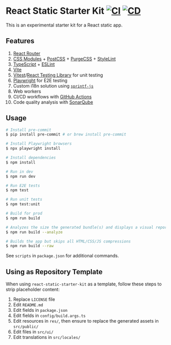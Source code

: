 # React Static Starter Kit [![CI](https://github.com/andrewscwei/react-static-starter-kit/workflows/CI/badge.svg)](https://github.com/andrewscwei/react-static-starter-kit/actions?query=workflow%3ACI) [![CD](https://github.com/andrewscwei/react-static-starter-kit/workflows/CD/badge.svg)](https://github.com/andrewscwei/react-static-starter-kit/actions?query=workflow%3ACD)

This is an experimental starter kit for a React static app.

## Features

1. [React Router](https://reacttraining.com/react-router/)
2. [CSS Modules](https://github.com/css-modules/css-modules) + [PostCSS](https://postcss.org/) + [PurgeCSS](https://purgecss.com/) + [StyleLint](https://stylelint.io/)
3. [TypeScript](https://www.typescriptlang.org/) + [ESLint](https://eslint.org/)
6. [Vite](https://vitejs.dev/)
4. [Vitest](https://vitest.dev/)/[React Testing Library](https://testing-library.com/docs/react-testing-library/) for unit testing
5. [Playwright](https://playwright.dev/) for E2E testing
7. Custom i18n solution using [`sprintf-js`](https://www.npmjs.com/package/sprintf-js)
8. Web workers
9. CI/CD workflows with [GitHub Actions](https://github.com/features/actions)
10. Code quality analysis with [SonarQube](https://www.sonarsource.com/products/sonarqube/)

## Usage

```sh
# Install pre-commit
$ pip install pre-commit # or brew install pre-commit

# Install Playwright browsers
$ npx playwright install

# Install dependencies
$ npm install

# Run in dev
$ npm run dev

# Run E2E tests
$ npm test

# Run unit tests
$ npm test:unit

# Build for prod
$ npm run build

# Analyzes the size the generated bundle(s) and displays a visual report in the default browser
$ npm run build --analyze

# Builds the app but skips all HTML/CSS/JS compressions
$ npm run build --raw
```

See `scripts` in `package.json` for additional commands.

## Using as Repository Template

When using `react-static-starter-kit` as a template, follow these steps to strip placeholder content:

1. Replace `LICENSE` file
2. Edit `README.md`
3. Edit fields in `package.json`
4. Edit fields in `config/build.args.ts`
5. Edit resources in `res/`, then ensure to replace the generated assets in `src/public/`
6. Edit files in `src/ui/`
7. Edit translations in `src/locales/`
